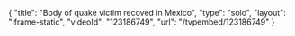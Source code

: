 {
    "title": "Body of quake victim recoved in Mexico",
    "type": "solo",
    "layout": "iframe-static",
    "videoId": "123186749",
    "url": "\/tvpembed\/123186749"
}